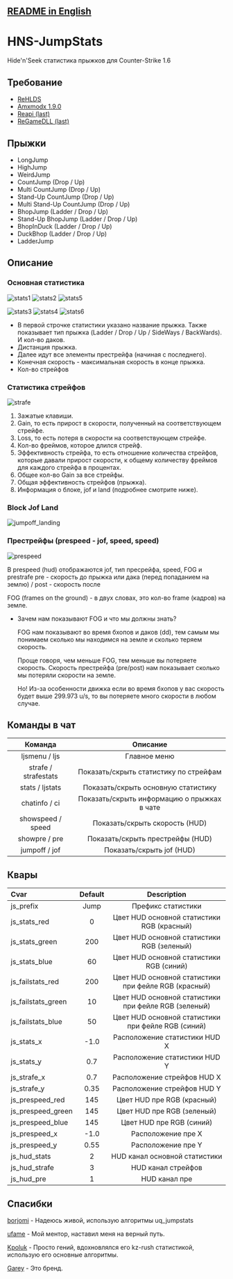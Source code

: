 ## [README in English](https://github.com/WessTorn/HNS-JumpStats/blob/main/README_ENG.md)

# HNS-JumpStats

Hide'n'Seek статистика прыжков для Counter-Strike 1.6

## Требование
- [ReHLDS](https://dev-cs.ru/resources/64/)
- [Amxmodx 1.9.0](https://dev-cs.ru/resources/405/)
- [Reapi (last)](https://dev-cs.ru/resources/73/updates)
- [ReGameDLL (last)](https://dev-cs.ru/resources/67/updates)

## Прыжки
- LongJump
- HighJump
- WeirdJump
- CountJump (Drop / Up)
- Multi CountJump (Drop / Up)
- Stand-Up CountJump (Drop / Up)
- Multi Stand-Up CountJump (Drop / Up)
- BhopJump (Ladder / Drop / Up)
- Stand-Up BhopJump (Ladder / Drop / Up)
- BhopInDuck (Ladder / Drop / Up)
- DuckBhop (Ladder / Drop / Up)
- LadderJump

## Описание

### Основная статистика
![stats1](https://github.com/WessTorn/HNS-JumpStats/assets/63194135/ef21fd88-a348-42d9-99ec-1588e196bdb4) ![stats2](https://github.com/WessTorn/HNS-JumpStats/assets/63194135/b69af4f2-1ef6-4c19-934a-1f963b7750d9) ![stats5](https://github.com/WessTorn/HNS-JumpStats/assets/63194135/3532d455-5ded-4d3c-8233-bc7b1be9b12d)

![stats3](https://github.com/WessTorn/HNS-JumpStats/assets/63194135/97c7b379-874d-4adb-97a2-03164eac9bc6) ![stats4](https://github.com/WessTorn/HNS-JumpStats/assets/63194135/df1b2208-9d1c-4863-add3-941b1c4f5114) ![stats6](https://github.com/WessTorn/HNS-JumpStats/assets/63194135/fb2b9f98-790e-476e-86d1-3cdd3f67ad66)

- В первой строчке статистики указано название прыжка. Также показывает тип прыжка (Ladder / Drop / Up / SideWays / BackWards). И кол-во даков.
- Дистанция прыжка.
- Далее идут все элементы престрейфа (начиная с последнего).
- Конечная скорость - максимальная скорость в конце прыжка.
- Кол-во стрейфов

### Статистика стрейфов

![strafe](https://github.com/WessTorn/HNS-JumpStats/assets/63194135/8591efa7-1a42-4612-abc9-228dc188ed00)

1. Зажатые клавиши.
2. Gain, то есть прирост в скорости, полученный на соответствующем стрейфе.
3. Loss, то есть потеря в скорости на соответствующем стрейфе.
4. Кол-во фреймов, которое длился стрейф.
5. Эффективность стрейфа, то есть отношение количества стрейфов, которые давали прирост скорости, к общему количеству фреймов для каждого стрейфа в процентах.
6. Общее кол-во Gain за все стрейфы.
7. Общая эффективность стрейфов (прыжка).
8. Информация о блоке, jof и land (подробнее смотрите ниже).

### Block Jof Land

![jumpoff_landing](https://github.com/WessTorn/HNS-JumpStats/assets/63194135/d25817ff-0239-4864-904c-9a331d895cd5)

### Престрейфы (prespeed - jof, speed, speed)

![prespeed](https://github.com/WessTorn/HNS-JumpStats/assets/63194135/ee3d850a-7739-480d-b9c1-8ac023ad5666)

В prespeed (hud) отображаются jof, тип пресрейфа, speed, FOG и prestrafe pre - скорость до прыжка или дака (перед попаданием на землю) / post -  скорость после

FOG (frames on the ground) - в двух словах, это кол-во frame (кадров) на земле.
- Зачем нам показывают FOG и что мы должны знать?

  FOG нам показывают во время бхопов и даков (dd), тем самым мы понимаем сколько мы находимся на земле и сколько теряем скорость.

  Проще говоря, чем меньше FOG, тем меньше вы потеряете скорость. Скорость престрейфа (pre/post) нам показывает сколько мы потеряли скорости на земле.

  Но! Из-за особенности движка если во время бхопов у вас скорость будет выше 299.973 u/s, то вы потеряете много скорости в любом случае.

## Команды в чат
| Команда | Описание |
| :-: | :-: |
| ljsmenu / ljs | Главное меню |
| strafe / strafestats | Показать/скрыть статистику по стрейфам |
| stats / ljstats | Показать/скрыть основную статистику |
| chatinfo / ci | Показать/скрыть информацию о прыжках в чате |
| showspeed / speed | Показать/скрыть скорость (HUD) |
| showpre / pre | Показать/скрыть престрейфы (HUD) |
| jumpoff / jof | Показать/скрыть jof (HUD) |

## Квары

| Cvar                 | Default    | Description |
| :------------------- | :--------: | :--------: |
| js_prefix | Jump | Префикс статистики |
| js_stats_red | 0 | Цвет HUD основной статистики RGB (красный) |
| js_stats_green | 200 | Цвет HUD основной статистики RGB (зеленый) |
| js_stats_blue | 60 | Цвет HUD основной статистики RGB (синий) |
| js_failstats_red | 200 | Цвет HUD основной статистики при фейле RGB (красный) |
| js_failstats_green | 10 | Цвет HUD основной статистики при фейле RGB (зеленый) |
| js_failstats_blue | 50 | Цвет HUD основной статистики при фейле RGB (синий) |
| js_stats_x | -1.0 | Расположение статистики HUD X |
| js_stats_y | 0.7 | Расположение статистики HUD Y |
| js_strafe_x | 0.7 | Расположение стрейфов HUD X|
| js_strafe_y | 0.35 | Расположение стрейфов HUD Y|
| js_prespeed_red | 145 | Цвет HUD пре RGB (красный) |
| js_prespeed_green | 145 | Цвет HUD пре RGB (зеленый) |
| js_prespeed_blue | 145 | Цвет HUD пре RGB (синий) |
| js_prespeed_x | -1.0 | Расположение пре X |
| js_prespeed_y | 0.55 | Расположение пре Y |
| js_hud_stats | 2 | HUD канал основной статистики |
| js_hud_strafe | 3 | HUD канал стрейфов |
| js_hud_pre | 1 | HUD канал пре |

## Спасибки

[borjomi](https://forums.alliedmods.net/showthread.php?t=141586) - Надеюсь живой, использую алгоритмы uq_jumpstats

[ufame](https://github.com/ufame) - Мой ментор, наставил меня на верный путь.

[Kpoluk](https://github.com/Kpoluk) - Просто гений, вдохновлялся его kz-rush статистикой, использую его основные алгоритмы.

[Garey](https://github.com/Garey27) - Это бренд.
